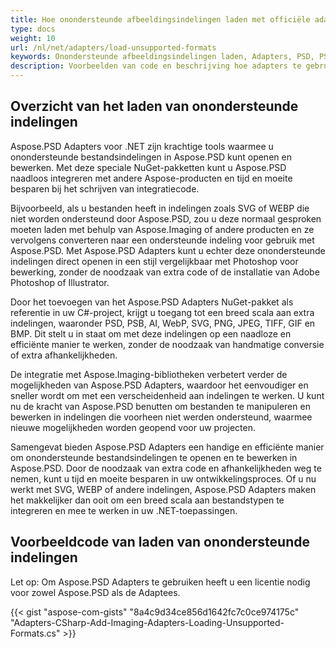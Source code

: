 ```yaml
---
title: Hoe onondersteunde afbeeldingsindelingen laden met officiële adapters van Aspose.PSD
type: docs
weight: 10
url: /nl/net/adapters/load-unsupported-formats
keywords: Onondersteunde afbeeldingsindelingen laden, Adapters, PSD, PSB, AI, WebP, SVG, PNG, JPEG, TIFF, GIF, BMP
description: Voorbeelden van code en beschrijving hoe adapters te gebruiken om onondersteunde indelingen door Aspose.PSD te laden
---
```


## Overzicht van het laden van onondersteunde indelingen

Aspose.PSD Adapters voor .NET zijn krachtige tools waarmee u onondersteunde bestandsindelingen in Aspose.PSD kunt openen en bewerken. Met deze speciale NuGet-pakketten kunt u Aspose.PSD naadloos integreren met andere Aspose-producten en tijd en moeite besparen bij het schrijven van integratiecode.

Bijvoorbeeld, als u bestanden heeft in indelingen zoals SVG of WEBP die niet worden ondersteund door Aspose.PSD, zou u deze normaal gesproken moeten laden met behulp van Aspose.Imaging of andere producten en ze vervolgens converteren naar een ondersteunde indeling voor gebruik met Aspose.PSD. Met Aspose.PSD Adapters kunt u echter deze onondersteunde indelingen direct openen in een stijl vergelijkbaar met Photoshop voor bewerking, zonder de noodzaak van extra code of de installatie van Adobe Photoshop of Illustrator.

Door het toevoegen van het Aspose.PSD Adapters NuGet-pakket als referentie in uw C#-project, krijgt u toegang tot een breed scala aan extra indelingen, waaronder PSD, PSB, AI, WebP, SVG, PNG, JPEG, TIFF, GIF en BMP. Dit stelt u in staat om met deze indelingen op een naadloze en efficiënte manier te werken, zonder de noodzaak van handmatige conversie of extra afhankelijkheden.

De integratie met Aspose.Imaging-bibliotheken verbetert verder de mogelijkheden van Aspose.PSD Adapters, waardoor het eenvoudiger en sneller wordt om met een verscheidenheid aan indelingen te werken. U kunt nu de kracht van Aspose.PSD benutten om bestanden te manipuleren en bewerken in indelingen die voorheen niet werden ondersteund, waarmee nieuwe mogelijkheden worden geopend voor uw projecten.

Samengevat bieden Aspose.PSD Adapters een handige en efficiënte manier om onondersteunde bestandsindelingen te openen en te bewerken in Aspose.PSD. Door de noodzaak van extra code en afhankelijkheden weg te nemen, kunt u tijd en moeite besparen in uw ontwikkelingsproces. Of u nu werkt met SVG, WEBP of andere indelingen, Aspose.PSD Adapters maken het makkelijker dan ooit om een breed scala aan bestandstypen te integreren en mee te werken in uw .NET-toepassingen.

## Voorbeeldcode van laden van onondersteunde indelingen

Let op: Om Aspose.PSD Adapters te gebruiken heeft u een licentie nodig voor zowel Aspose.PSD als de Adaptees.

{{< gist "aspose-com-gists" "8a4c9d34ce856d1642fc7c0ce974175c" "Adapters-CSharp-Add-Imaging-Adapters-Loading-Unsupported-Formats.cs" >}}
